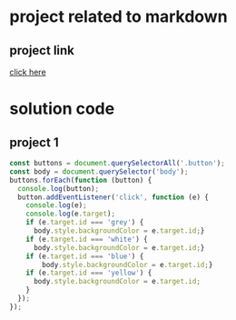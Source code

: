 # project related to markdown

##  project link
[click here](https://stackblitz.com/edit/dom-project-chaiaurcode?file=1-colorChanger%2Fchaiaurcode.js)

# solution code
## project 1
```javascript
const buttons = document.querySelectorAll('.button');
const body = document.querySelector('body');
buttons.forEach(function (button) {
  console.log(button);
  button.addEventListener('click', function (e) {
    console.log(e);
    console.log(e.target);
    if (e.target.id === 'grey') {
      body.style.backgroundColor = e.target.id;}
    if (e.target.id === 'white') {
      body.style.backgroundColor = e.target.id;}
    if (e.target.id === 'blue') {
        body.style.backgroundColor = e.target.id;}
    if (e.target.id === 'yellow') {
      body.style.backgroundColor = e.target.id;
    }
  });
});
